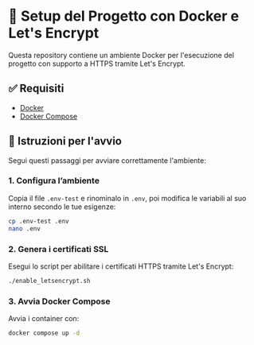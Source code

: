 # 🐳 Setup del Progetto con Docker e Let's Encrypt

Questa repository contiene un ambiente Docker per l'esecuzione del progetto con supporto a HTTPS tramite Let's Encrypt.

## ✅ Requisiti

- [Docker](https://www.docker.com/)
- [Docker Compose](https://docs.docker.com/compose/)

## 🚀 Istruzioni per l'avvio

Segui questi passaggi per avviare correttamente l'ambiente:

### 1. Configura l’ambiente

Copia il file `.env-test` e rinominalo in `.env`, poi modifica le variabili al suo interno secondo le tue esigenze:

```bash
cp .env-test .env
nano .env
```

### 2. Genera i certificati SSL

Esegui lo script per abilitare i certificati HTTPS tramite Let's Encrypt:


```bash
./enable_letsencrypt.sh
```

### 3. Avvia Docker Compose

Avvia i container con:


```bash
docker compose up -d
```
